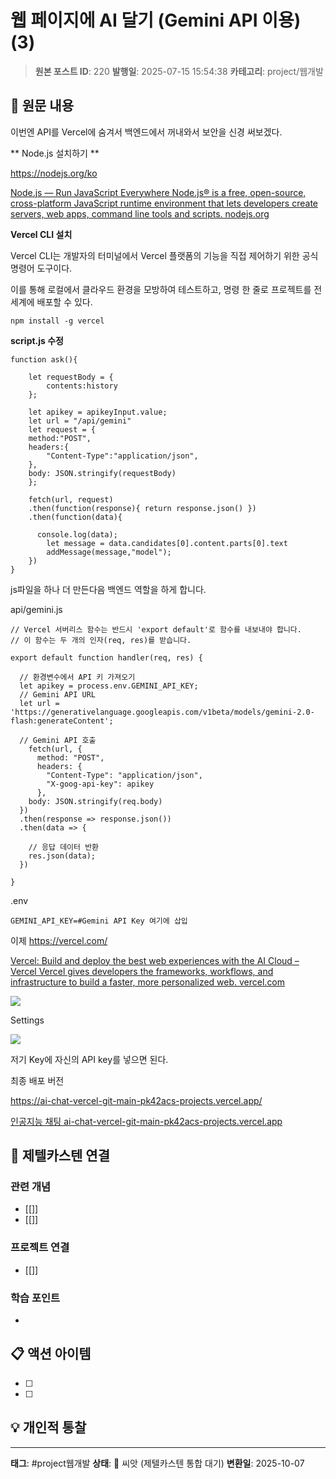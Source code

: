 # 웹 페이지에 AI 달기 (Gemini API 이용) (3)

> **원본 포스트 ID**: 220
> **발행일**: 2025-07-15 15:54:38
> **카테고리**: project/웹개발

## 📝 원문 내용

이번엔 API를 Vercel에 숨겨서 백엔드에서 꺼내와서 보안을 신경 써보겠다.

** Node.js 설치하기 **

<https://nodejs.org/ko>

[ Node.js — Run JavaScript Everywhere Node.js® is a free, open-source, cross-platform JavaScript runtime environment that lets developers create servers, web apps, command line tools and scripts. nodejs.org ](https://nodejs.org/ko)

**Vercel CLI 설치**

Vercel CLI는 개발자의 터미널에서 Vercel 플랫폼의 기능을 직접 제어하기 위한 공식 명령어 도구이다. 

이를 통해 로컬에서 클라우드 환경을 모방하여 테스트하고, 명령 한 줄로 프로젝트를 전 세계에 배포할 수 있다.
    
    
    npm install -g vercel

**script.js 수정**
    
    
    function ask(){
    
        let requestBody = {
            contents:history
        };
    
        let apikey = apikeyInput.value;
        let url = "/api/gemini"
        let request = {
        method:"POST",
        headers:{
            "Content-Type":"application/json",
        },
        body: JSON.stringify(requestBody)
        };
    
        fetch(url, request)
        .then(function(response){ return response.json() })
        .then(function(data){
    
          console.log(data);
            let message = data.candidates[0].content.parts[0].text
            addMessage(message,"model");
        })
    }

js파일을 하나 더 만든다음 백엔드 역할을 하게 합니다.

api/gemini.js
    
    
    // Vercel 서버리스 함수는 반드시 'export default'로 함수를 내보내야 합니다.
    // 이 함수는 두 개의 인자(req, res)를 받습니다.
    
    export default function handler(req, res) {
    
      // 환경변수에서 API 키 가져오기
      let apikey = process.env.GEMINI_API_KEY;
      // Gemini API URL
      let url = 'https://generativelanguage.googleapis.com/v1beta/models/gemini-2.0-flash:generateContent';
    
      // Gemini API 호출
    	fetch(url, {
    	  method: "POST",
    	  headers: {
    	    "Content-Type": "application/json",
    	    "X-goog-api-key": apikey
    	  },
        body: JSON.stringify(req.body)
      })
      .then(response => response.json())
      .then(data => {
    
        // 응답 데이터 반환
        res.json(data);
      })
      
    }

.env
    
    
    GEMINI_API_KEY=#Gemini API Key 여기에 삽입

이제 <https://vercel.com/>

[ Vercel: Build and deploy the best web experiences with the AI Cloud – Vercel Vercel gives developers the frameworks, workflows, and infrastructure to build a faster, more personalized web. vercel.com ](https://vercel.com/)

![](./img/220_img.png)

Settings

![](./img/220_img_1.png)

저기 Key에 자신의 API key를 넣으면 된다.

최종 배포 버전

<https://ai-chat-vercel-git-main-pk42acs-projects.vercel.app/>

[ 인공지능 채팅 ai-chat-vercel-git-main-pk42acs-projects.vercel.app ](https://ai-chat-vercel-git-main-pk42acs-projects.vercel.app/)


## 🔗 제텔카스텐 연결

### 관련 개념
- [[]]
- [[]]

### 프로젝트 연결
- [[]]

### 학습 포인트
-

## 📋 액션 아이템
- [ ]
- [ ]

## 💡 개인적 통찰



---

**태그**: #project웹개발
**상태**: 🌱 씨앗 (제텔카스텐 통합 대기)
**변환일**: 2025-10-07
